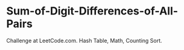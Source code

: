 # Sum-of-Digit-Differences-of-All-Pairs
Challenge at LeetCode.com. Hash Table, Math, Counting Sort.
